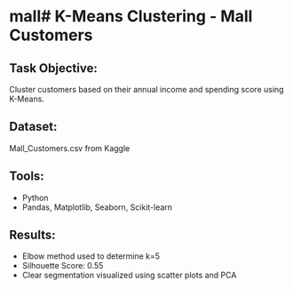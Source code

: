 # mall# K-Means Clustering - Mall Customers

## Task Objective:
Cluster customers based on their annual income and spending score using K-Means.

## Dataset:
Mall_Customers.csv from Kaggle

## Tools:
- Python
- Pandas, Matplotlib, Seaborn, Scikit-learn

## Results:
- Elbow method used to determine k=5
- Silhouette Score: 0.55
- Clear segmentation visualized using scatter plots and PCA
